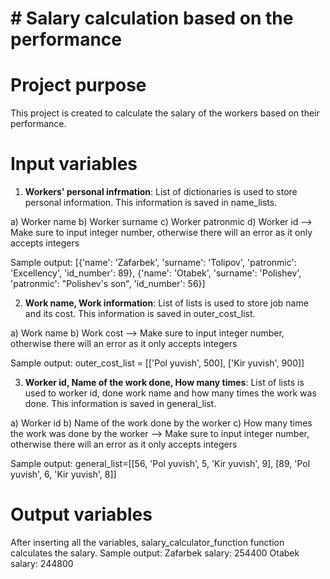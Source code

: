 # # Salary calculation based on the performance

# Project purpose
This project is created to calculate the salary of the workers based on their performance.

# Input variables
1) **Workers' personal infrmation**: 
List of dictionaries is used to store personal information. This information is saved in name_lists.

a) Worker name
b) Worker surname
c) Worker patronmic
d) Worker id --> Make sure to input integer number, otherwise there will an error as it only accepts integers


Sample output: [{'name': 'Zafarbek', 'surname': 'Tolipov', 'patronmic': 'Excellency', 'id_number': 89}, {'name': 'Otabek', 'surname': 'Polishev', 'patronmic': "Polishev's son", 'id_number': 56}]


2) **Work name, Work information**: 
List of lists is used to store job name and its cost. This information is saved in outer_cost_list.

a) Work name
b) Work cost --> Make sure to input integer number, otherwise there will an error as it only accepts integers

Sample output: outer_cost_list = [['Pol yuvish', 500], ['Kir yuvish', 900]]

3) **Worker id, Name of the work done, How many times**: 
List of lists is used to worker id, done work name and how many times the work was done. This information is saved in general_list.

a) Worker id
b) Name of the work done by the worker
c) How many times the work was done by the worker --> Make sure to input integer number, otherwise there will an error as it only accepts integers

Sample output: general_list=[[56, 'Pol yuvish', 5, 'Kir yuvish', 9], [89, 'Pol yuvish', 6, 'Kir yuvish', 8]]


# Output variables
After inserting all the variables, salary_calculator_function function calculates the salary.
Sample output: Zafarbek salary: 254400
               Otabek salary: 244800
